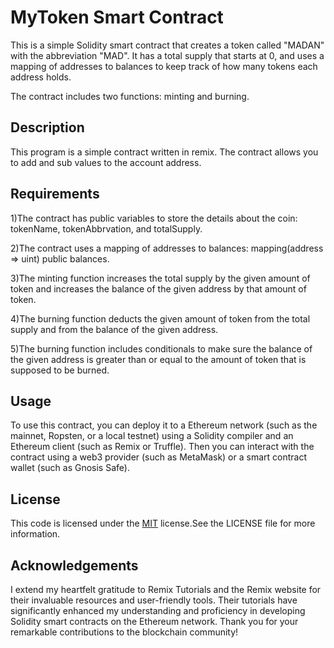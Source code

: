 
# MyToken Smart Contract


This is a simple Solidity smart contract that creates a token called "MADAN" with the abbreviation "MAD". It has a total supply that starts at 0, and uses a mapping of addresses to balances to keep track of how many tokens each address holds.

The contract includes two functions: minting and burning.


## Description

This program is a simple contract written in remix. The contract allows you to add and sub values to the account address.
 

## Requirements

1)The contract has public variables to store the details about the coin: tokenName, tokenAbbrvation, and totalSupply.

2)The contract uses a mapping of addresses to balances: mapping(address => uint) public balances.

3)The minting function increases the total supply by the given amount of token and increases the balance of the given address by that amount of token.

4)The burning function deducts the given amount of token from the total supply and from the balance of the given address.

5)The burning function includes conditionals to make sure the balance of the given address is greater than or equal to the amount of token that is supposed to be burned.
## Usage

To use this contract, you can deploy it to a Ethereum network (such as the mainnet, Ropsten, or a local testnet) using a Solidity compiler and an Ethereum client (such as Remix or Truffle). Then you can interact with the contract using a web3 provider (such as MetaMask) or a smart contract wallet (such as Gnosis Safe).
## License

This code is licensed under the [MIT](https://choosealicense.com/licenses/mit/) license.See the LICENSE file for more information.


## Acknowledgements

I extend my heartfelt gratitude to Remix Tutorials and the Remix website for their invaluable resources and user-friendly tools. Their tutorials have significantly enhanced my understanding and proficiency in developing Solidity smart contracts on the Ethereum network. Thank you for your remarkable contributions to the blockchain community!
